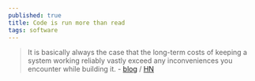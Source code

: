 ```yaml
---
published: true
title: Code is run more than read
tags: software
---
```

> It is basically always the case that the long-term costs of keeping a system working reliably vastly exceed any inconveniences you encounter while building it. - [blog](https://olano.dev/2023-11-30-code-is-run-more-than-read/) / [HN](https://news.ycombinator.com/item?id=38483181)
